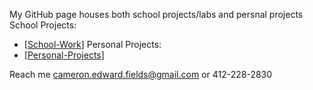 My GitHub page houses both school projects/labs and persnal projects
School Projects:
- [[School-Work](https://github.com/CameronFields/School-Work)]
Personal Projects: 
- [[Personal-Projects](https://github.com/CameronFields/PracticeProblems)]

Reach me cameron.edward.fields@gmail.com or 412-228-2830

<!---
CameronFields/CameronFields is a ✨ special ✨ repository because its `README.md` (this file) appears on your GitHub profile.
You can click the Preview link to take a look at your changes.
--->
